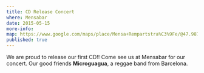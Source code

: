 ```yaml
---
title: CD Release Concert
where: Mensabar
date: 2015-05-15
more-info:
map: https://www.google.com/maps/place/Mensa+Rempartstra%C3%9Fe/@47.9873111,7.79642,12z/data=!4m5!1m2!2m1!1smensabar+freiburg!3m1!1s0x47911c9f0a10dd83:0xd5185c6c18c172c9
published: true
---
```


We are proud to release our first CD!! Come see us at Mensabar for our concert. Our good friends **Microguagua**, a reggae band from Barcelona.
